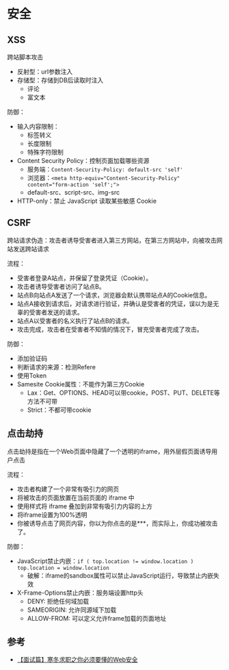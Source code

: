 # 安全

## XSS
跨站脚本攻击
- 反射型：url参数注入
- 存储型：存储到DB后读取时注入
    - 评论
    - 富文本

防御：
- 输入内容限制：
    - 标签转义
    - 长度限制
    - 特殊字符限制
- Content Security Policy：控制页面加载哪些资源
    - 服务端：`Content-Security-Policy: default-src 'self'`
    - 浏览器：`<meta http-equiv="Content-Security-Policy" content="form-action 'self';">`
    - default-src、script-src、img-src
- HTTP-only：禁止 JavaScript 读取某些敏感 Cookie 

## CSRF
跨站请求伪造：攻击者诱导受害者进入第三方网站，在第三方网站中，向被攻击网站发送跨站请求

流程：
- 受害者登录A站点，并保留了登录凭证（Cookie）。
- 攻击者诱导受害者访问了站点B。
- 站点B向站点A发送了一个请求，浏览器会默认携带站点A的Cookie信息。
- 站点A接收到请求后，对请求进行验证，并确认是受害者的凭证，误以为是无辜的受害者发送的请求。
- 站点A以受害者的名义执行了站点B的请求。
- 攻击完成，攻击者在受害者不知情的情况下，冒充受害者完成了攻击。

防御：
- 添加验证码
- 判断请求的来源：检测Refere
- 使用Token
- Samesite Cookie属性：不能作为第三方Cookie
    - Lax：Get、OPTIONS、HEAD可以带cookie，POST、PUT、DELETE等方法不可带
    - Strict：不都可带cookie

## 点击劫持
点击劫持是指在一个Web页面中隐藏了一个透明的iframe，用外层假页面诱导用户点击

流程：
- 攻击者构建了一个非常有吸引力的网页
- 将被攻击的页面放置在当前页面的 iframe 中
- 使用样式将 iframe 叠加到非常有吸引力内容的上方
- 将iframe设置为100%透明
- 你被诱导点击了网页内容，你以为你点击的是***，而实际上，你成功被攻击了。

防御：
- JavaScript禁止内嵌：`if ( top.location != window.location ) top.location = window.location`
    - 破解：iframe的sandbox属性可以禁止JavaScript运行，导致禁止内嵌失效
- X-Frame-Options禁止内嵌：服务端设置http头
    - DENY: 拒绝任何域加载
    - SAMEORIGIN: 允许同源域下加载
    - ALLOW-FROM: 可以定义允许frame加载的页面地址

## 参考
- [【面试篇】寒冬求职之你必须要懂的Web安全](https://juejin.im/post/5cd6ad7a51882568d3670a8e#heading-1)
